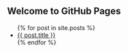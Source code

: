 ## Welcome to GitHub Pages

<ul>
  {% for post in site.posts %}
    <li>
      <a href="/knowledgebase/{{ post.url }}">{{ post.title }}</a>
    </li>
  {% endfor %}
</ul>